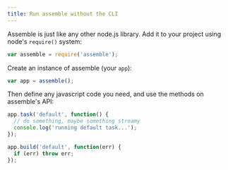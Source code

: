 ```yaml
---
title: Run assemble without the CLI
---
```


Assemble is just like any other node.js library. Add it to your project using node's `require()` system:

```js
var assemble = require('assemble');
```

Create an instance of assemble (your `app`):

```js
var app = assemble();
```

Then define any javascript code you need, and use the methods on assemble's API:

```js
app.task('default', function() {
  // do something, maybe something streamy
  console.log('running default task...');
});

app.build('default', function(err) {
  if (err) throw err;
});
```
